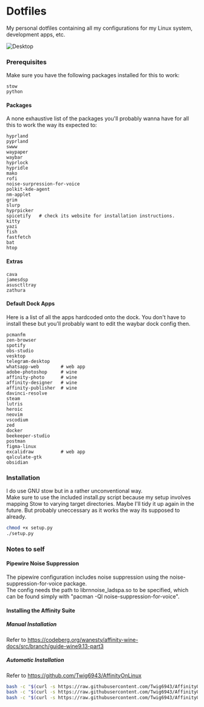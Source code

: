 # Dotfiles

My personal dotfiles containing all my configurations for my Linux system, development apps, etc.

![Desktop](https://github.com/NicholasSebastian/dotfiles/blob/master/screenshots/desktop.png)

### Prerequisites

Make sure you have the following packages installed for this to work:  
```
stow
python
```

#### Packages

A none exhaustive list of the packages you'll probably wanna have for all this to work the way its expected to:  

```
hyprland
pyprland
swww
waypaper
waybar
hyprlock
hypridle
mako
rofi
noise-surpression-for-voice
polkit-kde-agent
nm-applet
grim
slurp
hyprpicker
spicetify   # check its website for installation instructions.
kitty
yazi
fish
fastfetch
bat
htop
```

#### Extras
```
cava
jamesdsp
asusctltray
zathura
```

#### Default Dock Apps

Here is a list of all the apps hardcoded onto the dock. You don't have to install these but you'll probably want to edit the waybar dock config then.
```
pcmanfm
zen-browser
spotify
obs-studio
vesktop
telegram-desktop
whatsapp-web        # web app
adobe-photoshop     # wine
affinity-photo      # wine
affinity-designer   # wine
affinity-publisher  # wine
davinci-resolve
steam
lutris
heroic
neovim
vscodium
zed
docker
beekeeper-studio
postman
figma-linux
excalidraw          # web app
qalculate-gtk
obsidian
```

### Installation

I do use GNU stow but in a rather unconventional way.  
Make sure to use the included install.py script because my setup involves mapping Stow to varying target directories.
Maybe I'll tidy it up again in the future. But probably uneccessary as it works the way its supposed to already.

```sh
chmod +x setup.py
./setup.py
```

### Notes to self

#### Pipewire Noise Suppression

The pipewire configuration includes noise suppression using the noise-suppression-for-voice package.  
The config needs the path to librnnoise_ladspa.so to be specified, which can be found simply with "pacman -Ql noise-suppression-for-voice".

#### Installing the Affinity Suite

##### Manual Installation

Refer to https://codeberg.org/wanesty/affinity-wine-docs/src/branch/guide-wine9.13-part3

##### Automatic Installation

Refer to https://github.com/Twig6943/AffinityOnLinux

```sh
bash -c "$(curl -s https://raw.githubusercontent.com/Twig6943/AffinityOnLinux/main/AffinityScripts/AffinityPhoto.sh)"
bash -c "$(curl -s https://raw.githubusercontent.com/Twig6943/AffinityOnLinux/main/AffinityScripts/AffinityDesigner.sh)"
bash -c "$(curl -s https://raw.githubusercontent.com/Twig6943/AffinityOnLinux/main/AffinityScripts/AffinityPublisher.sh)"
```
